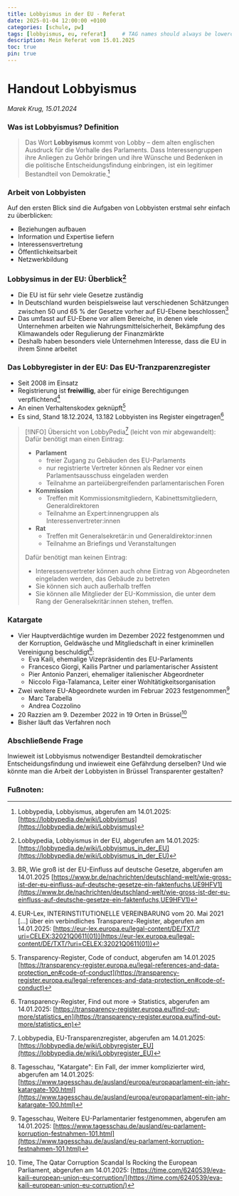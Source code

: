 ```yaml
---
title: Lobbyismus in der EU - Referat
date: 2025-01-04 12:00:00 +0100
categories: [schule, pw]
tags: [lobbyismus, eu, referat]     # TAG names should always be lowercase
description: Mein Referat vom 15.01.2025
toc: true
pin: true
---
```

# Handout Lobbyismus
_Marek Krug, 15.01.2024_

### Was ist Lobbyismus? Definition
> Das Wort **Lobbyismus** kommt von Lobby – dem alten englischen Ausdruck für die Vorhalle des Parlaments. Dass Interessengruppen ihre Anliegen zu Gehör bringen und ihre Wünsche und Bedenken in die politische Entscheidungsfindung einbringen, ist ein legitimer Bestandteil von Demokratie.[^1]

### Arbeit von Lobbyisten
Auf den ersten Blick sind die Aufgaben von Lobbyisten erstmal sehr einfach zu überblicken:
- Beziehungen aufbauen
- Information und Expertise liefern
- Interessensvertretung
- Öffentlichkeitsarbeit
- Netzwerkbildung

### Lobbysimus in der EU: Überblick[^2] 
- Die EU ist für sehr viele Gesetze zuständig
- In Deutschland wurden beispielsweise laut verschiedenen Schätzungen zwischen 50 und 65 % der Gesetze vorher auf EU-Ebene beschlossen[^3]
- Das umfasst auf EU-Ebene vor allem Bereiche, in denen viele Unternehmen arbeiten wie Nahrungsmittelsicherheit, Bekämpfung des Klimawandels oder Regulierung der Finanzmärkte
- Deshalb haben besonders viele Unternehmen Interesse, dass die EU in ihrem Sinne arbeitet

### Das Lobbyregister in der EU: Das EU-Tranzparenzregister
- Seit 2008 im Einsatz
- Registrierung ist **freiwillig**, aber für einige Berechtigungen verpflichtend[^4]
- An einen Verhaltenskodex geknüpft[^5]
- Es sind, Stand 18.12.2024, 13.182 Lobbyisten ins Register eingetragen[^6]

> [!INFO] Übersicht von LobbyPedia[^7] (leicht von mir abgewandelt):
> Dafür benötigt man einen Eintrag:
> - **Parlament**
> 	- freier Zugang zu Gebäuden des EU-Parlaments
> 	- nur registrierte Vertreter können als Redner vor einen Parlamentsausschuss eingeladen werden
> 	- Teilnahme an parteiübergreifenden parlamentarischen Foren
> - **Kommission**
> 	- Treffen mit Kommissionsmitgliedern, Kabinettsmitgliedern, Generaldirektoren
> 	- Teilnahme an Expert:innengruppen als Interessenvertreter:innen
> - **Rat**
> 	- Treffen mit Generalsekretär:in und Generaldirektor:innen
> 	- Teilnahme an Briefings und Veranstaltungen
> 
> Dafür benötigt man keinen Eintrag:
> - Interessensvertreter können auch ohne Eintrag von Abgeordneten eingeladen werden, das Gebäude zu betreten
> - Sie können sich auch außerhalb treffen
> - Sie können alle Mitglieder der EU-Kommission, die unter dem Rang der Generalsekritär:innen stehen, treffen.

### Katargate
- Vier Hauptverdächtige wurden im Dezember 2022 festgenommen und der Korruption, Geldwäsche und Mitgliedschaft in einer kriminellen Vereinigung beschuldigt[^8]:
    - Eva Kaili, ehemalige Vizepräsidentin des EU-Parlaments
    - Francesco Giorgi, Kailis Partner und parlamentarischer Assistent
    - Pier Antonio Panzeri, ehemaliger italienischer Abgeordneter
    - Niccolo Figa-Talamanca, Leiter einer Wohltätigkeitsorganisation
- Zwei weitere EU-Abgeordnete wurden im Februar 2023 festgenommen[^9]
	- Marc Tarabella
    - Andrea Cozzolino
- 20 Razzien am 9. Dezember 2022 in 19 Orten in Brüssel[^10]
- Bisher läuft das Verfahren noch
### Abschließende Frage
Inwieweit ist Lobbyismus notwendiger Bestandteil demokratischer Entscheidungsfindung und inwieweit eine Gefährdung derselben?
Und wie könnte man die Arbeit der Lobbyisten in Brüssel Transparenter gestalten?

### Fußnoten:
[^1]: Lobbypedia, Lobbyismus, abgerufen am 14.01.2025: [https://lobbypedia.de/wiki/Lobbyismus](https://lobbypedia.de/wiki/Lobbyismus)
[^2]: Lobbypedia, Lobbyismus in der EU, abgerufen am 14.01.2025: [https://lobbypedia.de/wiki/Lobbyismus_in_der_EU](https://lobbypedia.de/wiki/Lobbyismus_in_der_EU)
[^3]: BR, Wie groß ist der EU-Einfluss auf deutsche Gesetze, abgerufen am 14.01.2025 [https://www.br.de/nachrichten/deutschland-welt/wie-gross-ist-der-eu-einfluss-auf-deutsche-gesetze-ein-faktenfuchs,UE9HFV1](https://www.br.de/nachrichten/deutschland-welt/wie-gross-ist-der-eu-einfluss-auf-deutsche-gesetze-ein-faktenfuchs,UE9HFV1)
[^4]: EUR-Lex, INTERINSTITUTIONELLE VEREINBARUNG vom 20. Mai 2021 \[…\] über ein verbindliches Transparenz-Register, abgerufen am 14.01.2025: [https://eur-lex.europa.eu/legal-content/DE/TXT/?uri=CELEX:32021Q0611(01)](https://eur-lex.europa.eu/legal-content/DE/TXT/?uri=CELEX:32021Q0611(01))
[^5]: Transparency-Register, Code of conduct, abgerufen am 14.01.2025 [https://transparency-register.europa.eu/legal-references-and-data-protection_en#code-of-conduct](https://transparency-register.europa.eu/legal-references-and-data-protection_en#code-of-conduct)
[^6]: Transparency-Register, Find out more -> Statistics, abgerufen am 14.01.2025: [https://transparency-register.europa.eu/find-out-more/statistics_en](https://transparency-register.europa.eu/find-out-more/statistics_en)
[^7]: Lobbypedia, EU-Transparenzregister, abgerufen am 14.01.2025: [https://lobbypedia.de/wiki/Lobbyregister_EU](https://lobbypedia.de/wiki/Lobbyregister_EU)
[^8]: Tagesschau, "Katargate": Ein Fall, der immer komplizierter wird, abgerufen am 14.01.2025: [https://www.tagesschau.de/ausland/europa/europaparlament-ein-jahr-katargate-100.html](https://www.tagesschau.de/ausland/europa/europaparlament-ein-jahr-katargate-100.html)
[^9]: Tagesschau, Weitere EU-Parlamentarier festgenommen, abgerufen am 14.01.2025: [https://www.tagesschau.de/ausland/eu-parlament-korruption-festnahmen-101.html](https://www.tagesschau.de/ausland/eu-parlament-korruption-festnahmen-101.html)
[^10]: Time, The Qatar Corruption Scandal Is Rocking the European Parliament, abgerufen am 14.01.2025: [https://time.com/6240539/eva-kaili-european-union-eu-corruption/](https://time.com/6240539/eva-kaili-european-union-eu-corruption/)